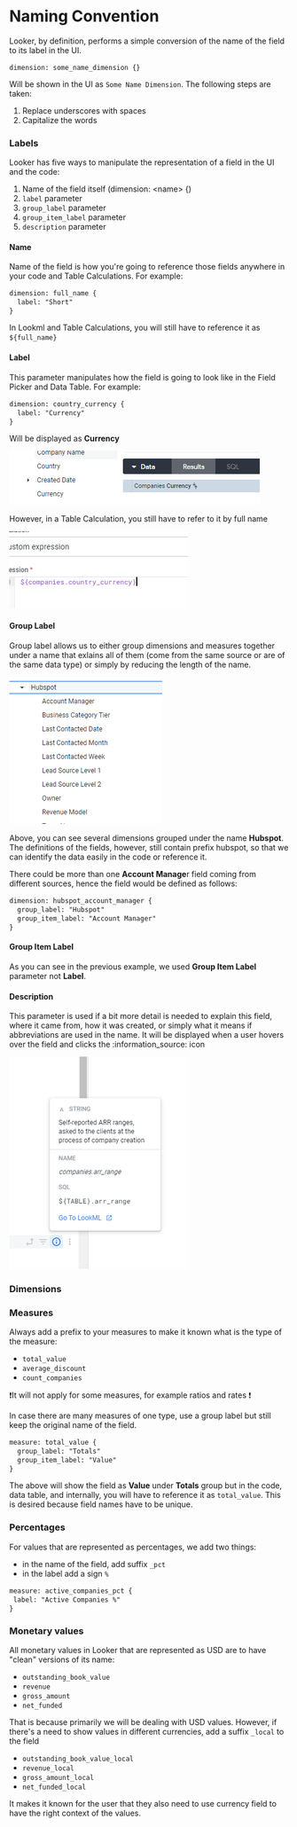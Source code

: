 # Naming Convention

Looker, by definition, performs a simple conversion of the name of the field to its label in the UI.

```
dimension: some_name_dimension {}
```

Will be shown in the UI as `Some Name Dimension`. The following steps are taken:

1. Replace underscores with spaces
2. Capitalize the words

### Labels

Looker has five ways to manipulate the representation of a field in the UI and the code:

1. Name of the field itself (dimension: \<name> {)
2. `label` parameter
3. `group_label` parameter
4. `group_item_label` parameter
5. `description` parameter

#### Name

Name of the field is how you're going to reference those fields anywhere in your code and Table Calculations. For example:

```
dimension: full_name {
  label: "Short"
}
```

In Lookml and Table Calculations, you will still have to reference it as `${full_name}`

#### Label

This parameter manipulates how the field is going to look like in the Field Picker and Data Table. For example:

```
dimension: country_currency {
  label: "Currency"
}
```

Will be displayed as **Currency**

![](<../../../../.gitbook/assets/image (15).png>)![](<../../../../.gitbook/assets/image (10).png>)

However, in a Table Calculation, you still have to refer to it by full name

![](../../../../.gitbook/assets/image.png)



#### Group Label

Group label allows us to either group dimensions and measures together under a name that exlains all of them (come from the same source or are of the same data type) or simply by reducing the length of the name.

![](<../../../../.gitbook/assets/image (8).png>)

Above, you can see several dimensions grouped under the name **Hubspot**. The definitions of the fields, however, still contain prefix hubspot, so that we can identify the data easily in the code or reference it.&#x20;

There could be more than one **Account Manage**r field coming from different sources, hence the field would be defined as follows:

```
dimension: hubspot_account_manager {
  group_label: "Hubspot"
  group_item_label: "Account Manager"
}
```

#### Group Item Label

As you can see in the previous example, we used **Group Item Label** parameter not **Label**.

#### Description

This parameter is used if a bit more detail is needed to explain this field, where it came from, how it was created, or simply what it means if abbreviations are used in the name. It will be displayed when a user hovers over the field and clicks the :information\_source: icon

![](<../../../../.gitbook/assets/image (7).png>)

### Dimensions

### Measures

Always add a prefix to your measures to make it known what is the type of the measure:

* `total_value`
* `average_discount`
* `count_companies`

:exclamation:It will not apply for some measures, for example ratios and rates :exclamation:

In case there are many measures of one type, use a group label but still keep the original name of the field.

```
measure: total_value {
  group_label: "Totals"
  group_item_label: "Value"
}
```

The above will show the field as **Value** under **Totals** group but in the code, data table, and internally, you will have to reference it as `total_value`. This is desired because field names have to be unique.

### Percentages

For values that are represented as percentages, we add two things:

* in the name of the field, add suffix `_pct`
* in the label add a sign `%`

```
measure: active_companies_pct {
 label: "Active Companies %"
}
```

### Monetary values

All monetary values in Looker that are represented as USD are to have "clean" versions of its name:

* `outstanding_book_value`
* `revenue`
* `gross_amount`
* `net_funded`

That is because primarily we will be dealing with USD values. However, if there's a need to show values in different currencies, add a suffix `_local` to the field

* `outstanding_book_value_local`
* `revenue_local`
* `gross_amount_local`
* `net_funded_local`

It makes it known for the user that they also need to use currency field to have the right context of the values.
